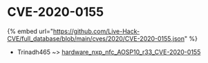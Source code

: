 # CVE-2020-0155
{% embed url="https://github.com/Live-Hack-CVE/full_database/blob/main/cves/2020/CVE-2020-0155.json" %}

* Trinadh465 ~> [hardware_nxp_nfc_AOSP10_r33_CVE-2020-0155](https://www.alice-snow.ru/2020/database/cve-2020-0155/hardware_nxp_nfc_aosp10_r33_cve-2020-0155-trinadh465)